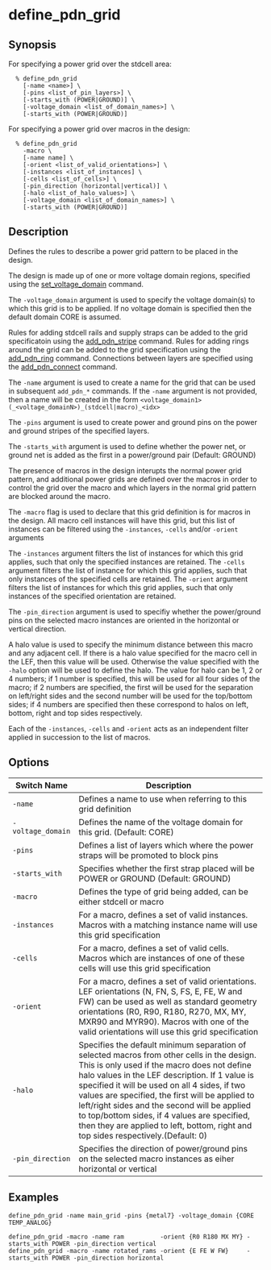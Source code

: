 # define_pdn_grid

## Synopsis
For specifying a power grid over the stdcell area:
```
  % define_pdn_grid
    [-name <name>] \
    [-pins <list_of_pin_layers>] \
    [-starts_with (POWER|GROUND)] \
    [-voltage_domain <list_of_domain_names>] \
    [-starts_with (POWER|GROUND)]
```
For specifying a power grid over macros in the design:
```
  % define_pdn_grid
    -macro \
    [-name name] \
    [-orient <list_of_valid_orientations>] \
    [-instances <list_of_instances] \
    [-cells <list_of_cells>] \
    [-pin_direction (horizontal|vertical)] \
    [-halo <list_of_halo_values>] \
    [-voltage_domain <list_of_domain_names>] \
    [-starts_with (POWER|GROUND)]    
```

## Description

Defines the rules to describe a power grid pattern to be placed in the design.

The design is made up of one or more voltage domain regions, specified using the [set_voltage_domain](set_voltage_domain.md) command. 

The `-voltage_domain` argument is used to specify the voltage domain(s) to which this grid is to be applied. If no voltage domain is specified then the default domain CORE is assumed.

Rules for adding stdcell rails and supply straps can be added to the grid specificatoin using the [add_pdn_stripe](add_pdn_stripe.md) command.
Rules for adding rings around the grid can be added to the grid specification using the [add_pdn_ring](add_pdn_ring.md) command.
Connections between layers are specified using the [add_pdn_connect](add_pdn_connect.md) command.

The `-name` argument is used to create a name for the grid that can be used in subsequent `add_pdn_*` commands. If the `-name` argument is not provided, then a name will be created in the form `<voltage_domain1>(_<voltage_domainN>)_(stdcell|macro)_<idx>`

The `-pins` argument is used to create power and ground pins on the power and ground stripes of the specified layers.

The `-starts_with` argument is used to define whether the power net, or ground net is added as the first in a power/ground pair (Default: GROUND)

The presence of macros in the design interupts the normal power grid pattern, and additional power grids are defined over the macros in order to control the grid over the macro and which layers in the normal grid pattern are blocked around the macro.

The `-macro` flag is used to declare that this grid definition is for macros in the design. All macro cell instances will have this grid, but this list of instances can be filtered using the `-instances`, `-cells` and/or `-orient` arguments

The `-instances` argument filters the list of instances for which this grid applies, such that only the specified instances are retained.
The `-cells` argument filters the list of instance for which this grid applies, such that only instances of the specified cells are retained.
The `-orient` argument filters the list of instances for which this grid applies, such that only instances of the specified orientation are retained.

The `-pin_direction` argument is used to specifiy whether the power/ground pins on the selected macro instances are oriented in the horizontal or vertical direction.

A halo value is used to specify the minimum distance between this macro and any adjacent cell. If there is a halo value specified for the macro cell in the LEF, then this value will be used. Otherwise the value specified with the `-halo` option will be used to define the halo. The value for halo can be 1, 2 or 4 numbers; if 1 number is specified, this will be used for all four sides of the macro; if 2 numbers are specified, the first will be used for the separation on left/right sides and the second number will be used for the top/bottom sides; if 4 numbers are specified then these correspond to halos on left, bottom, right and top sides respectively.

Each of the `-instances`, `-cells` and `-orient` acts as an independent filter applied in succession to the list of macros.


## Options

| Switch Name | Description |
| ----- | ----- |
| `-name` | Defines a name to use when referring to this grid definition |
| `-voltage_domain` | Defines the name of the voltage domain for this grid. (Default: CORE) |
| `-pins` | Defines a list of layers which where the power straps will be promoted to block pins |
| `-starts_with` | Specifies whether the first strap placed will be POWER or GROUND (Default: GROUND) |
| `-macro` | Defines the type of grid being added, can be either stdcell or macro|
| `-instances` | For a macro, defines a set of valid instances. Macros with a matching instance name will use this grid specification |
| `-cells` | For a macro, defines a set of valid cells. Macros which are instances of one of these cells will use this grid specification |
| `-orient` | For a macro, defines a set of valid orientations. LEF orientations (N, FN, S, FS, E, FE, W and FW) can be used as well as standard geometry orientations (R0, R90, R180, R270, MX, MY, MXR90 and MYR90). Macros with one of the valid orientations will use this grid specification |
| `-halo` | Specifies the default minimum separation of selected macros from other cells in the design. This is only used if the macro does not define halo values in the LEF description. If 1 value is specified it will be used on all 4 sides, if two values are specified, the first will be applied to left/right sides and the second will be applied to top/bottom sides, if 4 values are specified, then they are applied to left, bottom, right and top sides respectively.(Default: 0) |
| `-pin_direction` | Specifies the direction of power/ground pins on the selected macro instances as eiher horizontal or vertical |


## Examples
```
define_pdn_grid -name main_grid -pins {metal7} -voltage_domain {CORE TEMP_ANALOG}

define_pdn_grid -macro -name ram          -orient {R0 R180 MX MY} -starts_with POWER -pin_direction vertical
define_pdn_grid -macro -name rotated_rams -orient {E FE W FW}     -starts_with POWER -pin_direction horizontal

```
